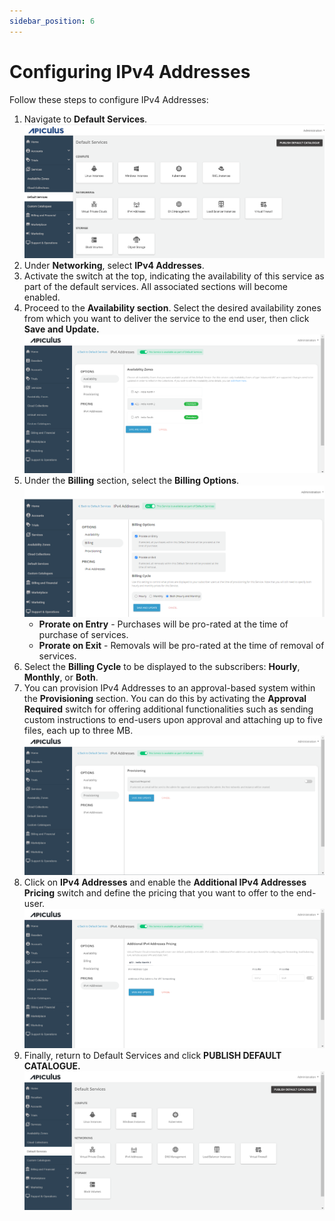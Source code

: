 ```yaml
---
sidebar_position: 6
---
```

# Configuring IPv4 Addresses

Follow these steps to configure IPv4 Addresses:

1. Navigate to **Default Services**.   ![Configuring Linux Instances](img/DefaultServices.png)
2. Under **Networking**, select **IPv4 Addresses**.
3. Activate the switch at the top, indicating the availability of this service as part of the default services. All associated sections will become enabled.
4. Proceed to the **Availability section**. Select the desired availability zones from which you want to deliver the service to the end user, then click **Save and Update.**   ![Configuring IPv4 Addresses](img/ConfiguringIPv4Addresses1.png)
5. Under the **Billing** section, select the **Billing Options**.   ![Configuring IPv4 Addresses](img/ConfiguringIPv4Addresses2.png)
	- **Prorate on Entry** - Purchases will be pro-rated at the time of purchase of services.
	- **Prorate on Exit** - Removals will be pro-rated at the time of removal of services.
6. Select the **Billing Cycle** to be displayed to the subscribers: **Hourly**, **Monthly**, or **Both**.
7. You can provision IPv4 Addresses to an approval-based system within the **Provisioning** section. You can do this by activating the **Approval Required** switch for offering additional functionalities such as sending custom instructions to end-users upon approval and attaching up to five files, each up to three MB.
   ![Configuring IPv4 Addresses](img/ConfiguringIPv4Addresses3.png)
8. Click on **IPv4 Addresses** and enable the **Additional IPv4 Addresses Pricing** switch and define the pricing that you want to offer to the end-user.
	![Configuring IPv4 Addresses](img/ConfiguringIPv4Addresses4.png)
9. Finally, return to Default Services and click **PUBLISH DEFAULT CATALOGUE.**
	![Configuring IPv4 Addresses](img/ConfiguringIPv4Addresses5.png)




